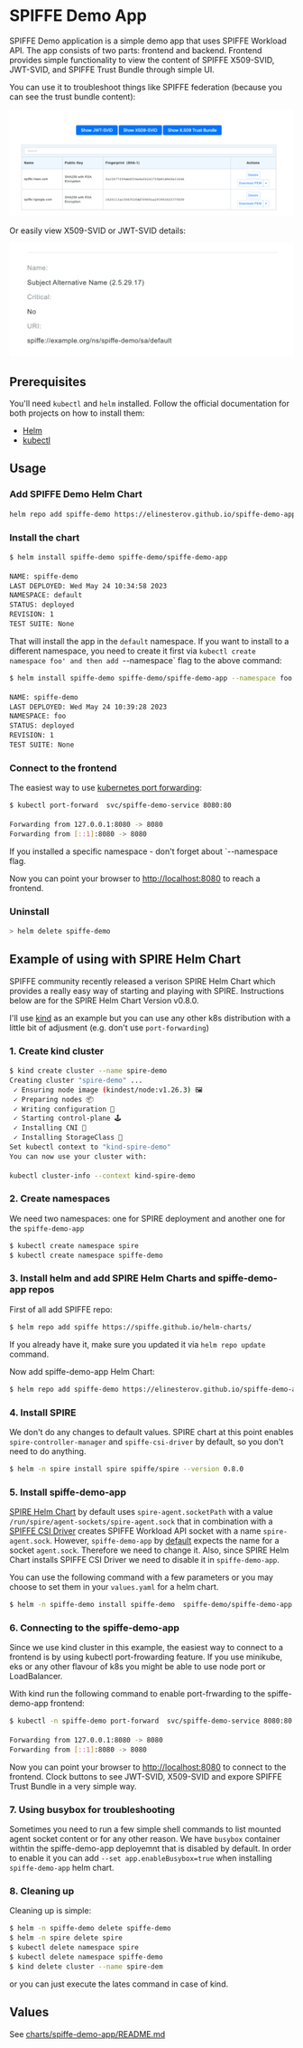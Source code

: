 # SPIFFE Demo App

SPIFFE Demo application is a simple demo app that uses SPIFFE Workload API.
The app consists of two parts: frontend and backend.
Frontend provides simple functionality to view the content of SPIFFE X509-SVID, JWT-SVID, and SPIFFE Trust Bundle through simple UI.

You can use it to troubleshoot things like SPIFFE federation (because you can see the trust bundle content):

![SPIFFE trust bundle content](img/trust-bundle.png?raw=true "SPIFFE trust bundle content")

Or easily view X509-SVID or JWT-SVID details:

![X509-SVID details](img/x509-svid.png?raw=true "X509-SVID details")

## Prerequisites

You'll need `kubectl` and `helm` installed. Follow the official documentation for both projects on how to install them:

* [Helm](https://helm.sh/docs/intro/install/)
* [kubectl](https://kubernetes.io/docs/tasks/tools/)

## Usage

### Add SPIFFE Demo Helm Chart

```bash
helm repo add spiffe-demo https://elinesterov.github.io/spiffe-demo-app
```

### Install the chart

```bash
$ helm install spiffe-demo spiffe-demo/spiffe-demo-app

NAME: spiffe-demo
LAST DEPLOYED: Wed May 24 10:34:58 2023
NAMESPACE: default
STATUS: deployed
REVISION: 1
TEST SUITE: None
```

That will install the app in the `default` namespace. If you want to install to a different namespace, you need to create it first via `kubectl create namespace foo' and then add `--namespace` flag to the above command:

```bash
$ helm install spiffe-demo spiffe-demo/spiffe-demo-app --namespace foo

NAME: spiffe-demo
LAST DEPLOYED: Wed May 24 10:39:28 2023
NAMESPACE: foo
STATUS: deployed
REVISION: 1
TEST SUITE: None
```

### Connect to the frontend

The easiest way to use [kubernetes port forwarding](https://kubernetes.io/docs/tasks/access-application-cluster/port-forward-access-application-cluster/):

```bash
$ kubectl port-forward  svc/spiffe-demo-service 8080:80

Forwarding from 127.0.0.1:8080 -> 8080
Forwarding from [::1]:8080 -> 8080
```

If you installed a specific namespace - don't forget about `--namespace flag.

Now you can point your browser to [http://localhost:8080](http://localhost:8080) to reach a frontend.

### Uninstall

```bash
> helm delete spiffe-demo
```

## Example of using with SPIRE Helm Chart

SPIFFE community recently released a verison SPIRE Helm Chart which provides a really easy way of starting and playing with SPIRE.
Instructions below are for the SPIRE Helm Chart Version v0.8.0.

I'll use [kind](https://kind.sigs.k8s.io/) as an example but you can use any other k8s distribution with a little bit of adjusment (e.g. don't use `port-forwarding`)

### 1. Create kind cluster

```bash
$ kind create cluster --name spire-demo
Creating cluster "spire-demo" ...
 ✓ Ensuring node image (kindest/node:v1.26.3) 🖼
 ✓ Preparing nodes 📦
 ✓ Writing configuration 📜
 ✓ Starting control-plane 🕹️
 ✓ Installing CNI 🔌
 ✓ Installing StorageClass 💾
Set kubectl context to "kind-spire-demo"
You can now use your cluster with:

kubectl cluster-info --context kind-spire-demo
```

### 2. Create namespaces

We need two namespaces: one for SPIRE deployment and another one for the `spiffe-demo-app`

```bash
$ kubectl create namespace spire
$ kubectl create namespace spiffe-demo
```

### 3. Install helm and add SPIRE Helm Charts and spiffe-demo-app repos

First of all add SPIFFE repo:

```bash
$ helm repo add spiffe https://spiffe.github.io/helm-charts/

```

If you already have it, make sure you updated it via `helm repo update` command.

Now add spiffe-demo-app Helm Chart:

```bash
$ helm repo add spiffe-demo https://elinesterov.github.io/spiffe-demo-app
```

### 4. Install SPIRE

We don't do any changes to default values. SPIRE chart at this point enables `spire-controller-manager` and `spiffe-csi-driver` by default, so you don't need to do anything.

```bash
$ helm -n spire install spire spiffe/spire --version 0.8.0
```

### 5. Install spiffe-demo-app

[SPIRE Helm Chart](https://github.com/spiffe/helm-charts/tree/main/charts/spire) by default uses `spire-agent.socketPath` with a value `/run/spire/agent-sockets/spire-agent.sock` that in combination with a [SPIFFE CSI Driver](https://github.com/spiffe/spiffe-csi) creates SPIFFE Workload API socket with a name `spire-agent.sock`. However, `spiffe-demo-app` by [default](charts/spiffe-demo-app/README.md) expects the name for a socket `agent.sock`. Therefore we need to change it.
Also, since SPIRE Helm Chart installs SPIFFE CSI Driver we need to disable it in `spiffe-demo-app`.

You can use the following command with a few parameters or you may choose to set them in your `values.yaml` for a helm chart.

```bash
$ helm -n spiffe-demo install spiffe-demo  spiffe-demo/spiffe-demo-app --set app.spiffeSocketName=spire-agent.sock --set spiffeCSIDriver.enabled=false
```

### 6. Connecting to the spiffe-demo-app

Since we use kind cluster in this example, the easiest way to connect to a frontend is by using kubectl port-frowarding feature. If you use minikube, eks or any other flavour of k8s you might be able to use node port or LoadBalancer.

With kind run the following command to enable port-frwarding to the spiffe-demo-app frontend:

```bash
$ kubectl -n spiffe-demo port-forward  svc/spiffe-demo-service 8080:80

Forwarding from 127.0.0.1:8080 -> 8080
Forwarding from [::1]:8080 -> 8080
```

Now you can point your browser to [http://localhost:8080](http://localhost:8080) to connect to the frontend. Clock buttons to see JWT-SVID, X509-SVID and expore SPIFFE Trust Bundle in a very simple way.

### 7. Using busybox for troubleshooting

Sometimes you need to run a few simple shell commands to list mounted agent socket content or for any other reason. We have `busybox` container withtin the spiffe-demo-app deployemnt that is disabled by default. In order to enable it you can add `--set app.enableBusybox=true` when installing `spiffe-demo-app` helm chart.

### 8. Cleaning up

Cleaning up is simple:

```bash
$ helm -n spiffe-demo delete spiffe-demo
$ helm -n spire delete spire
$ kubectl delete namespace spire
$ kubectl delete namespace spiffe-demo
$ kind delete cluster --name spire-dem
```
or you can just execute the lates command in case of kind.

## Values

See [charts/spiffe-demo-app/README.md](charts/spiffe-demo-app/README.md)
